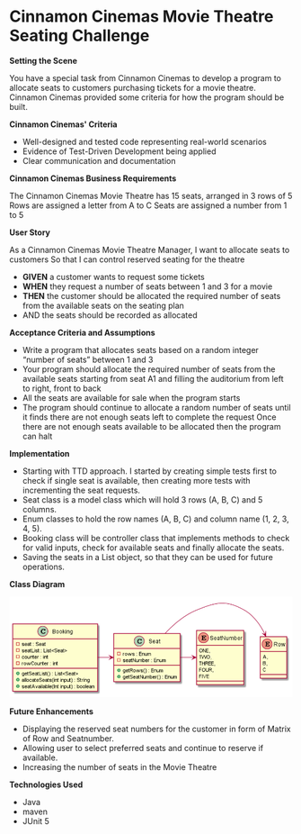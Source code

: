 # Cinnamon Cinemas Movie Theatre Seating Challenge

**Setting the Scene**

You have a special task from Cinnamon Cinemas to develop a program to allocate seats to customers purchasing tickets for a movie theatre.  Cinnamon Cinemas provided some criteria for how the program should be built. 

**Cinnamon Cinemas' Criteria**

* Well-designed and tested code representing real-world scenarios
* Evidence of Test-Driven Development being applied
* Clear communication and documentation 

**Cinnamon Cinemas Business Requirements**

The Cinnamon Cinemas Movie Theatre has 15 seats, arranged in 3 rows of 5
Rows are assigned a letter from A to C
Seats are assigned a number from 1 to 5 

**User Story**

As a Cinnamon Cinemas Movie Theatre Manager, I want to allocate seats to customers
So that I can control reserved seating for the theatre

* **GIVEN** a customer wants to request some tickets
* **WHEN** they request a number of seats between 1 and 3 for a movie
* **THEN** the customer should be allocated the required number of seats from the available seats on the seating plan 
* AND the seats should be recorded as allocated

**Acceptance Criteria and Assumptions**
* Write a program that allocates seats based on a random integer “number of seats” between 1 and 3
* Your program should allocate the required number of seats from the available seats starting from seat A1 and filling the auditorium from  left to right, front to back
* All the seats are available for sale when the program starts
* The program should continue to allocate a random number of seats until it finds there are not enough seats left to complete the request Once there are not enough seats available to be allocated then the program can halt 

**Implementation**

* Starting with TTD approach. I started by creating simple tests first to check if single seat is available, then creating more tests with incrementing the seat requests. 
* Seat class is a model class which will hold 3 rows (A, B, C) and 5 columns. 
* Enum classes to hold the row names (A, B, C) and column name (1, 2, 3, 4, 5).
* Booking class will be controller class that implements methods to check for valid inputs, check for available seats and finally allocate the seats.
* Saving the seats in a List object, so that they can be used for future operations.

**Class Diagram**

![img.png](img.png)

**Future Enhancements**

* Displaying the reserved seat numbers for the customer in form of Matrix of Row and Seatnumber. 
* Allowing user to select preferred seats and continue to reserve if available.
* Increasing the number of seats in the Movie Theatre

**Technologies Used**
* Java
* maven
* JUnit 5